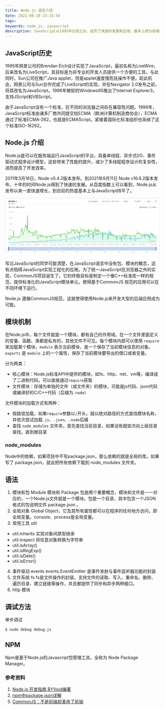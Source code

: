 ```yaml
---
title: Node.js 语言介绍
date: 2021-08-10 23:15:54
tags:
keywords: node.js, javascript
description: JavaScript从1995年出现之后，经历了快速的发展和应用，基本上成为前端编程语言的标准选择。Node.js 做为一个异步事件驱动的 JavaScript 运行时，Node.js 被设计用来构建可扩展的网络应用。
---
```


## JavaScript历史

1995年网景公司的Brendan Eich设计实现了JavaScript，最初名称为LiveWire，后来改名为LiveScript，其目标是为非专业的开发人员提供一个方便的工具。与此同时，Sun公司在推广Java applet，但是applet速度慢而且操作不便。趁此机会，网景公司与Sun合作完成了LiveScript的实现，并在Navigator 2.0发布之前，将其改名为JavaScript。1996年微软的Windows95推出了Internet Explorer3，支持JScript和VBScript。

由于JavaScript没有一个标准，在不同的浏览器之间存在兼容性问题。1996年，JavaScript标准由诸多厂商共同提交给ECMA（欧洲计算机制造商协会），ECMA通过了标准ECMA-262，也就是ECMAScript。紧接着国际化标准组织也采纳了这个标准ISO-16262。


## Node.js 介绍
Node.js是可以在服务端运行JavaScript的平台，具备单线程、异步式I/O、事件驱动式程序设计模型，这些带来了性能的提升，减少了多线程程序设计的复杂性，进而提高了开发效率。

2011年3月18日，Node v0.4.3版本发布。到2021年8月11日 Node v16.6.2版本发布，十年的时间Node.js得到了快速的发展。从百度指数上可以看到，Node.js从发布以来一直快速增长，到目前的热度基本上与JavaScript持平了。

![image-20210813083633062](20210812-node-program-introduce/image-20210813083633062.png)

写过JavaScript的同学可能清楚，在JavaScript语言中没有包、模块的概念，这有点阻碍JavaScript实现工程化的应用。为了统一JavaScript在浏览器之外的实现，CommonJS项目诞生了。它的终极目标是制定一个像C++标准库一样的规范，提供标准化的JavaScript模块单元，使得基于CommonJS 规范的应用可以在不同环境下运行。

Node.js 遵循CommonJS规范，这就使得使用Node.js来开发大型的后端应用成为可能。

## 模块机制
在Node.js中，每个文件就是一个模块，都有自己的作用域。在一个文件里面定义的变量、函数、类都是私有的，其他文件不可见。每个模块内部可以使用 `require` 来加载某个模块，`module` 表示当前模块，是一个保存了当前模块信息的对象。`exports` 是 `module` 上的一个属性，保存了当前模块要导出的借口或者变量。

分为两类：

* 核心模块：Node.js标准API中提供的模块，如fs、http、net、vm等，编译成了二进制代码，可以直接通过`require`获取
* 文件模块：存储为单独的文件（或文件夹）的模块，可能是js代码、json代码或编译好的C/C++代码（后缀为`.node`）

文件模块的加载方式有两种：
* 按路径加载，如果`require`参数以`/`开头，就以绝对路径的方式查找模块名称，并依次尝试加载`.js`、`.json`、`.node`后缀
* 查找 `node_modules` 文件夹，首先查找当前目录，如果没有就依次向上级目录查找，直到根目录

### node_modules

Node中的依赖，如果项目中不写package.json，那么依赖的就是全局的库。如果写了 package.json，就会把所有依赖下载到 node_modules 文件夹。

## 语法

1. 模块和包
Module 模块和 Package 包是两个重要概念，模块和文件是一一对应的，一个Node.js文件就是一个模块。包是一个目录，其中包含一个JSON格式的包说明文件 package.json 。
2. 全局对象
Global Object，它及其所有属性都可以在程序的任何地方访问，即全局变量。console、process是全局变量。
3. 常用工具 util
- util.inherits 实现对象间原型继承
- util.inspect 将任意对象转换为字符串
- util.isArray()
- util.isRegExp()
- util.isDate()
- util.isError()
4. 事件驱动 events
events.EventEmitter 是事件发射与事件监听器功能的封装
5. 文件系统 fs
fs是文件操作的封装，支持文件的读取、写入、重命名、删除、遍历目录、建立链接等操作，并且都提供了同步和异步两种接口。
6. http 模块


## 调试方法
单步调试
```sh
$ node debug debug.js
```

## NPM

Npm是基于Node.js的Javascript包管理工具，全称为 Node Package Manager。


### 参考资料
1. [Node.js 开发指南 BYVoid编著]()
2. [npm中package.json详解](https://www.cnblogs.com/zourong/p/5943224.html)
3. [CommonJS：不是前端却革命了前端](https://zhuanlan.zhihu.com/p/113009496)


